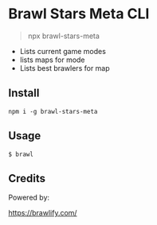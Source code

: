 # Brawl Stars Meta CLI

> npx brawl-stars-meta

- Lists current game modes
- lists maps for mode
- Lists best brawlers for map

## Install

`npm i -g brawl-stars-meta`

## Usage

`$ brawl`

## Credits

Powered by:

https://brawlify.com/
